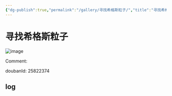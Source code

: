 ```yaml
---
{"dg-publish":true,"permalink":"/gallery/寻找希格斯粒子/","title":"寻找希格斯粒子","created":"2025-05-31T15:53:22.579+08:00"}
---
```



# 寻找希格斯粒子

![image](https://hiraeth-picbed.oss-cn-beijing.aliyuncs.com/20250531155322.webp)

Comment: 



doubanId: 25822374

## log

